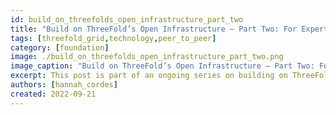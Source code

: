 ```yaml
---
id: build_on_threefolds_open_infrastructure_part_two
title: "Build on ThreeFold’s Open Infrastructure – Part Two: For Experts"
tags: [threefold_grid,technology,peer_to_peer]
category: [foundation]
image: ./build_on_threefolds_open_infrastructure_part_two.png
image_caption: "Build on ThreeFold’s Open Infrastructure – Part Two: For Experts"
excerpt: This post is part of an ongoing series on building on ThreeFold’s open infrastructure. It’s for the more tech-savvy crowd, as we’ll dive into our cloud solution and everything enabled by the technology and tooling built on top.
authors: [hannah_cordes]
created: 2022-09-21
---
```


